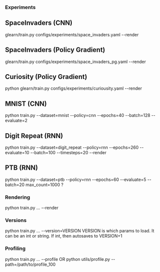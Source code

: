 ### Experiments

## SpaceInvaders (CNN)
glearn/train.py configs/experiments/space_invaders.yaml --render

## SpaceInvaders (Policy Gradient)
glearn/train.py configs/experiments/space_invaders_pg.yaml --render

## Curiosity (Policy Gradient)
python glearn/train.py configs/experiments/curiousity.yaml --render

## MNIST (CNN)
python train.py --dataset=mnist --policy=cnn --epochs=40 --batch=128 --evaluate=2

## Digit Repeat (RNN)
python train.py --dataset=digit_repeat --policy=rnn --epochs=260 --evaluate=10 --batch=100 --timesteps=20 --render

## PTB (RNN)
python train.py --dataset=ptb --policy=rnn --epochs=60 --evaluate=5 --batch=20
max_count=1000 ?


### Rendering
python train.py ... --render


### Versions
python train.py ... --version=VERSION
VERSION is which params to load.  It can be an int or string.  If int, then autosaves to VERSION+1


### Profiling
python train.py ... --profile
 OR
python utils/profile.py --path=/path/to/profile_100

